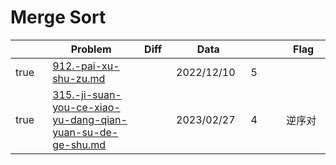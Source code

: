 # Merge Sort



<table><thead><tr><th width="73" data-type="checkbox"> </th><th width="259">Problem</th><th width="74" data-type="select">Diff</th><th width="124">Data</th><th width="110" data-type="rating" data-max="5"></th><th width="104">Flag</th></tr></thead><tbody><tr><td>true</td><td><a data-mention href="../quick-sort/912.-pai-xu-shu-zu.md">912.-pai-xu-shu-zu.md</a></td><td></td><td>2022/12/10</td><td>5</td><td></td></tr><tr><td>true</td><td><a data-mention href="315.-ji-suan-you-ce-xiao-yu-dang-qian-yuan-su-de-ge-shu.md">315.-ji-suan-you-ce-xiao-yu-dang-qian-yuan-su-de-ge-shu.md</a></td><td></td><td>2023/02/27</td><td>4</td><td>逆序对</td></tr></tbody></table>
